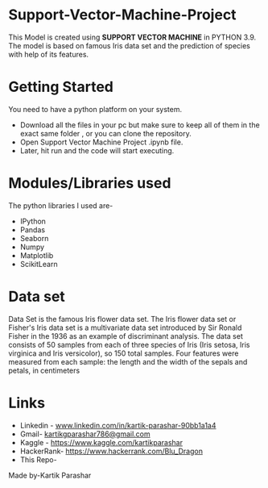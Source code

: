 # **Support-Vector-Machine-Project**
This Model is created using **SUPPORT VECTOR MACHINE** in PYTHON 3.9.
The model is based on famous Iris data set and the prediction of species with help of its features.
# Getting Started
You need to have a python platform on your system.
* Download all the files in your pc but make sure to keep all of them in the exact same folder , or you can clone the repository.
* Open Support Vector Machine Project .ipynb file.
* Later, hit run and the code will start executing.
# Modules/Libraries used
The python libraries I used are-
* IPython
* Pandas
* Seaborn
* Numpy
* Matplotlib
* ScikitLearn
# Data set
Data Set is the famous Iris flower data set.
The Iris flower data set or Fisher's Iris data set is a multivariate data set introduced by Sir Ronald Fisher in the 1936 as an example of discriminant analysis.
The data set consists of 50 samples from each of three species of Iris (Iris setosa, Iris virginica and Iris versicolor), so 150 total samples. Four features were measured from each sample: the length and the width of the sepals and petals, in centimeters






# Links
* Linkedin - www.linkedin.com/in/kartik-parashar-90bb1a1a4
* Gmail- kartikgparashar786@gmail.com
* Kaggle - https://www.kaggle.com/kartikparashar 
* HackerRank- https://www.hackerrank.com/Blu_Dragon
* This Repo- 

Made by-Kartik Parashar   
